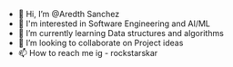 - 👋 Hi, I’m @Aredth Sanchez
- 👀 I'm interested in Software Engineering and AI/ML
- 🌱 I’m currently learning Data structures and algorithms
- 💞️ I’m looking to collaborate on Project ideas
- 📫 How to reach me ig - rockstarskar

<!---
Aredthsanchez/Aredthsanchez is a ✨ special ✨ repository because its `README.md` (this file) appears on your GitHub profile.
You can click the Preview link to take a look at your changes.
--->
